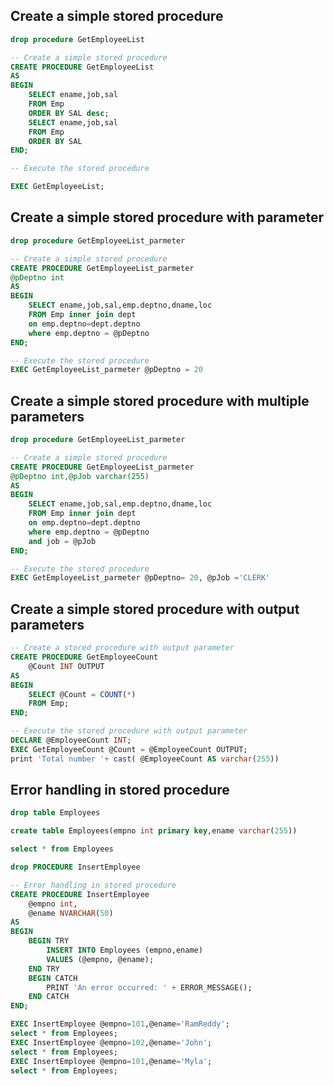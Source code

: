 ## Create a simple stored procedure
``` sql
drop procedure GetEmployeeList
```
``` sql
-- Create a simple stored procedure
CREATE PROCEDURE GetEmployeeList
AS
BEGIN
    SELECT ename,job,sal
    FROM Emp
    ORDER BY SAL desc;
	SELECT ename,job,sal
    FROM Emp
    ORDER BY SAL
END;
```


``` sql
-- Execute the stored procedure

EXEC GetEmployeeList;
```



## Create a simple stored procedure with parameter

``` sql
drop procedure GetEmployeeList_parmeter
```
``` sql
-- Create a simple stored procedure
CREATE PROCEDURE GetEmployeeList_parmeter
@pDeptno int
AS
BEGIN
    SELECT ename,job,sal,emp.deptno,dname,loc
    FROM Emp inner join dept
	on emp.deptno=dept.deptno
	where emp.deptno = @pDeptno 	
END;
```


``` sql
-- Execute the stored procedure
EXEC GetEmployeeList_parmeter @pDeptno = 20
```

## Create a simple stored procedure with multiple parameters

``` sql
drop procedure GetEmployeeList_parmeter
```
``` sql
-- Create a simple stored procedure
CREATE PROCEDURE GetEmployeeList_parmeter
@pDeptno int,@pJob varchar(255)
AS
BEGIN
    SELECT ename,job,sal,emp.deptno,dname,loc
    FROM Emp inner join dept
	on emp.deptno=dept.deptno
	where emp.deptno = @pDeptno
	and job = @pJob
END;
```


``` sql
-- Execute the stored procedure
EXEC GetEmployeeList_parmeter @pDeptno= 20, @pJob ='CLERK'
```

## Create a simple stored procedure with output parameters 
``` sql
-- Create a stored procedure with output parameter
CREATE PROCEDURE GetEmployeeCount
    @Count INT OUTPUT
AS
BEGIN
    SELECT @Count = COUNT(*)
    FROM Emp;
END;
```


``` sql
-- Execute the stored procedure with output parameter
DECLARE @EmployeeCount INT;
EXEC GetEmployeeCount @Count = @EmployeeCount OUTPUT;
print 'Total number '+ cast( @EmployeeCount AS varchar(255))
```

## Error handling in stored procedure

``` SQL
drop table Employees
```
``` SQL
create table Employees(empno int primary key,ename varchar(255))
```
``` SQL
select * from Employees
```

``` SQL
drop PROCEDURE InsertEmployee
```
``` SQL
-- Error handling in stored procedure
CREATE PROCEDURE InsertEmployee
    @empno int,
    @ename NVARCHAR(50)
AS
BEGIN
    BEGIN TRY
        INSERT INTO Employees (empno,ename)
        VALUES (@empno, @ename);
    END TRY
    BEGIN CATCH
        PRINT 'An error occurred: ' + ERROR_MESSAGE();
    END CATCH
END;
```

``` SQL
EXEC InsertEmployee @empno=101,@ename='RamReddy';
select * from Employees;
EXEC InsertEmployee @empno=102,@ename='John';
select * from Employees;
EXEC InsertEmployee @empno=101,@ename='Myla';
select * from Employees;
```




